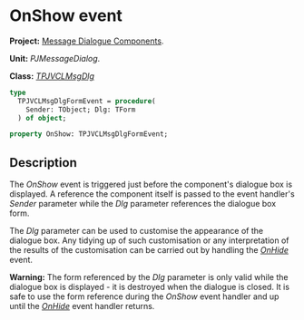 # OnShow event #

**Project:** [Message Dialogue Components](../API.md).

**Unit:** _PJMessageDialog_.

**Class:** _[TPJVCLMsgDlg](./TPJVCLMsgDlg.md)_

```pascal
type
  TPJVCLMsgDlgFormEvent = procedure(
    Sender: TObject; Dlg: TForm
  ) of object;

property OnShow: TPJVCLMsgDlgFormEvent;
```

## Description ##

The _OnShow_ event is triggered just before the component's dialogue box is displayed. A reference the component itself is passed to the event handler's _Sender_ parameter while the _Dlg_ parameter references the dialogue box form.

The _Dlg_ parameter can be used to customise the appearance of the dialogue box. Any tidying up of such customisation or any interpretation of the results of the customisation can be carried out by handling the _[OnHide](./TPJVCLMsgDlg-OnHide.md)_ event.

**Warning:** The form referenced by the _Dlg_ parameter is only valid while the dialogue box is displayed - it is destroyed when the dialogue is closed. It is safe to use the form reference during the _OnShow_ event handler and up until the _[OnHide](./TPJVCLMsgDlg-OnHide.md)_ event handler returns.